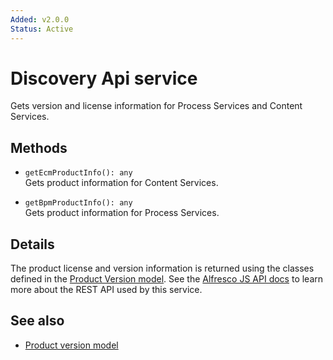 ```yaml
---
Added: v2.0.0
Status: Active
---
```

# Discovery Api service

Gets version and license information for Process Services and Content Services.

## Methods

-   `getEcmProductInfo(): any`  
    Gets product information for Content Services.  

-   `getBpmProductInfo(): any`  
    Gets product information for Process Services.  

## Details

The product license and version information is returned using the
classes defined in the [Product Version model](product-version.model.md).
See the
[Alfresco JS API docs](https://github.com/Alfresco/alfresco-js-api/tree/master/src/alfresco-discovery-rest-api)
to learn more about the REST API used by this service.

## See also

-   [Product version model](product-version.model.md)
